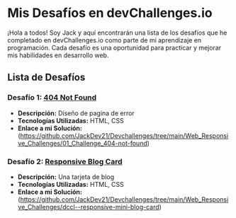# Mis Desafíos en devChallenges.io

¡Hola a todos! Soy Jack y aquí encontrarán una lista de los desafíos que he completado en devChallenges.io como parte de mi aprendizaje en programación. Cada desafío es una oportunidad para practicar y mejorar mis habilidades en desarrollo web.

## Lista de Desafíos

### Desafío 1: [404 Not Found](https://legacy.devchallenges.io/challenges/wBunSb7FPrIepJZAg0sY)
- **Descripción:**  Diseño de pagina de error
- **Tecnologías Utilizadas:** HTML, CSS
- **Enlace a mi Solución:** (https://github.com/JackDev21/Devchallenges/tree/main/Web_Responsive_Challenges/01_Challenge_404-not-found)

### Desafío 2: [Responsive Blog Card](https://devchallenges.io/challenge/27)
- **Descripción:** Una tarjeta de blog 
- **Tecnologías Utilizadas:** HTML, CSS
- **Enlace a mi Solución:** (https://github.com/JackDev21/Devchallenges/tree/main/Web_Responsive_Challenges/dccl--responsive-mini-blog-card)
